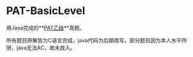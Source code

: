 # PAT-BasicLevel
用Java完成的**[PAT乙级](http://www.patest.cn/contests/pat-b-practise)**真题。

所有题目原解皆为C语言完成，java代码为后期改写。部分题目因为本人水平所限，java无法AC，故未放入。
